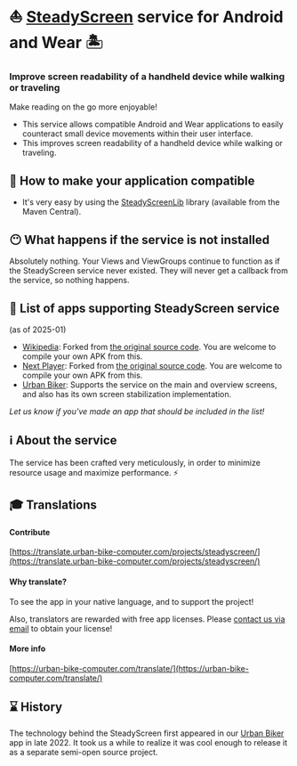 # ⛵ [SteadyScreen](https://play.google.com/store/apps/details?id=com.sublimis.steadyscreen) service for Android and Wear 🏝️

### Improve screen readability of a handheld device while walking or traveling

Make reading on the go more enjoyable!


- This service allows compatible Android and Wear applications to easily counteract small device movements within their user interface.
- This improves screen readability of a handheld device while walking or traveling.


## 🏁 How to make your application compatible

- It's very easy by using the [SteadyScreenLib](https://github.com/Sublimis/SteadyScreenLib) library (available from the Maven Central).


## 😶 What happens if the service is not installed

Absolutely nothing. Your Views and ViewGroups continue to function as if the SteadyScreen service never existed. They will never get a callback from the service, so nothing happens.


## 📜 List of apps supporting SteadyScreen service

(as of 2025-01)

- [Wikipedia](https://github.com/Sublimis/wikipedia-steady): Forked
  from [the original source code](https://github.com/Sublimis/apps-android-wikipedia). You are welcome to compile your own APK from this.
- [Next Player](https://github.com/Sublimis/nextplayer-steady): Forked
  from [the original source code](https://github.com/anilbeesetti/nextplayer). You are welcome to compile your own APK from this.
- [Urban Biker](https://urban-bike-computer.com/): Supports the service on the main and overview screens, and also has its own screen stabilization
  implementation.

*Let us know if you've made an app that should be included in the list!*


## ℹ️ About the service

The service has been crafted very meticulously, in order to minimize resource usage and maximize performance. ⚡


## 🎓 Translations

#### Contribute

[https://translate.urban-bike-computer.com/projects/steadyscreen/](https://translate.urban-bike-computer.com/projects/steadyscreen/)


#### Why translate?

To see the app in your native language, and to support the project!

Also, translators are rewarded with free app licenses. Please [contact us via email](mailto:contact@urban-bike-computer.com?subject=SteadyScreen_translation_license_request) to obtain your license!


#### More info

[https://urban-bike-computer.com/translate/](https://urban-bike-computer.com/translate/)


## ⌛ History

The technology behind the SteadyScreen first appeared in our [Urban Biker](https://urban-bike-computer.com/) app in late 2022. It took us a while to
realize it was cool enough to release it as a separate semi-open source project.
